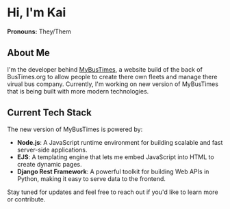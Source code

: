 # Hi, I'm Kai 
**Pronouns:** They/Them

## About Me

I'm the developer behind [MyBusTimes](https://mybustimes.cc), a website build of the back of BusTimes.org to allow people to create there own fleets and manage there virual bus company. Currently, I'm working on new version of MyBusTimes that is being built with more modern technologies.

## Current Tech Stack

The new version of MyBusTimes is powered by:

- **Node.js**: A JavaScript runtime environment for building scalable and fast server-side applications.
- **EJS**: A templating engine that lets me embed JavaScript into HTML to create dynamic pages.
- **Django Rest Framework**: A powerful toolkit for building Web APIs in Python, making it easy to serve data to the frontend.

Stay tuned for updates and feel free to reach out if you'd like to learn more or contribute.
